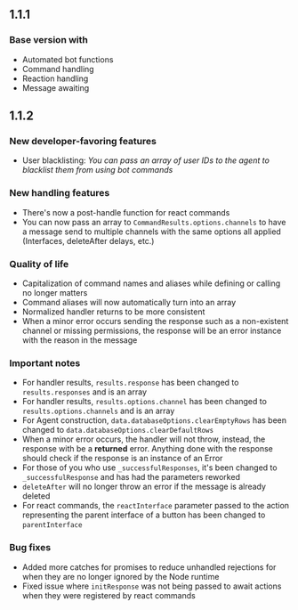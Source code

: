 1.1.1
-
### **Base version with**

- Automated bot functions
- Command handling
- Reaction handling
- Message awaiting

1.1.2
-
### **New developer-favoring features**

- User blacklisting: *You can pass an array of user IDs to the agent to blacklist them from using bot commands*

### **New handling features**

- There's now a post-handle function for react commands
- You can now pass an array to `CommandResults.options.channels` to have a message send to multiple channels with the same options all applied (Interfaces, deleteAfter delays, etc.)

### **Quality of life**

- Capitalization of command names and aliases while defining or calling no longer matters
- Command aliases will now automatically turn into an array
- Normalized handler returns to be more consistent
- When a minor error occurs sending the response such as a non-existent channel or missing permissions, the response will be an error instance with the reason in the message

### **Important notes**

- For handler results, `results.response` has been changed to `results.responses` and is an array
- For handler results, `results.options.channel` has been changed to `results.options.channels` and is an array
- For Agent construction, `data.databaseOptions.clearEmptyRows` has been changed to `data.databaseOptions.clearDefaultRows`
- When a minor error occurs, the handler will not throw, instead, the response with be a **returned** error. Anything done with the response should check if the response is an instance of an Error
- For those of you who use `_successfulResponses`, it's been changed to `_successfulResponse` and has had the parameters reworked
- `deleteAfter` will no longer throw an error if the message is already deleted
- For react commands, the `reactInterface` parameter passed to the action representing the parent interface of a button has been changed to `parentInterface`

### **Bug fixes**

- Added more catches for promises to reduce unhandled rejections for when they are no longer ignored by the Node runtime
- Fixed issue where `initResponse` was not being passed to await actions when they were registered by react commands